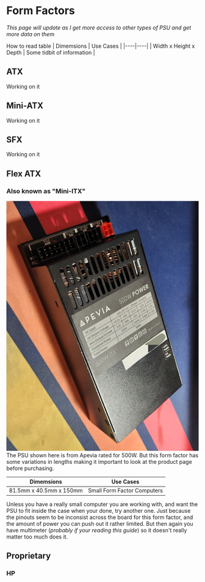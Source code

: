 # Form Factors
*This page will update as I get more access to other types of PSU and get more data on them*

How to read table
| Dimemsions | Use Cases |
|----|----|
| Width x Height x Depth | Some tidbit of information |
## ATX
Working on it
## Mini-ATX
Working on it
## SFX
Working on it
## Flex ATX
### Also known as "Mini-ITX"
![Personal PSU](20250715_210652.jpg)    
The PSU shown here is from Apevia rated for 500W. But this form factor has some variations in lengths making it important to look at the product page before purchasing.

|Dimemsions|Use Cases|
|----------|---------|
|81.5mm x 40.5mm x 150mm| Small Form Factor Computers|

Unless you have a really small computer you are working with, and want the PSU to fit inside the case when your done, try another one. Just because the pinouts seem to be inconsist across the board for this form factor, and the amount of power you can push out it rather limited. But then again you have multimeter (*probably if your reading this guide*) so it doesn't really matter too much does it.
## Proprietary

### HP
